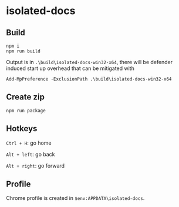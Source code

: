# isolated-docs
## Build
```
npm i
npm run build
```
Output is in `.\build\isolated-docs-win32-x64`, there will be defender induced start up overhead that can be mitigated with
```
Add-MpPreference -ExclusionPath .\build\isolated-docs-win32-x64
```
## Create zip
```
npm run package
```

## Hotkeys
`Ctrl + H`: go home

`Alt + left`: go back

`Alt + right`: go forward

## Profile
Chrome profile is created in `$env:APPDATA\isolated-docs`.
